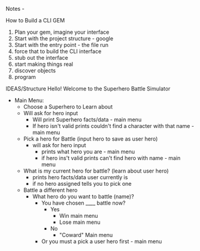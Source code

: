 Notes - 

How to Build a CLI GEM

1. Plan your gem, imagine your interface
2. Start with the project structure - google
3. Start with the entry point - the file run
4. force that to build the CLI interface
5. stub out the interface
6. start making things real
7. discover objects
8. program

IDEAS/Structure
Hello! Welcome to the Superhero Battle Simulator

- Main Menu:
    - Choose a Superhero to Learn about
    - Will ask for hero input
        - Will print Superhero facts/data - main menu
        - If hero isn't valid prints couldn't find a character with that name - main menu
    - Pick a hero for Battle (input hero to save as user hero)
        - will ask for hero input
            - prints what hero you are - main menu
            - if hero ins't valid prints can't find hero with name - main menu
    - What is my current hero for battle? (learn about user hero)
        - prints hero facts/data user currently is
        - if no hero assigned tells you to pick one
    - Battle a different hero
        -  What hero do you want to battle (name)?
            - You have chosen ____ battle now?
                - Yes
                    - Win main menu
                    - Lose main menu
                - No
                    - "Coward" Main menu
            -  Or you must a pick a user hero first - main menu